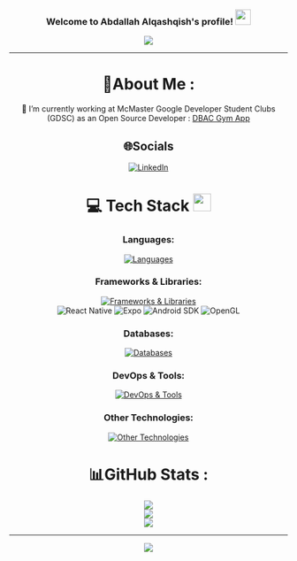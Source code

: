<h3 align="center">
  Welcome to Abdallah Alqashqish's profile!
  <img src="https://media.giphy.com/media/hvRJCLFzcasrR4ia7z/giphy.gif" width="28">
</h3>
<p align="center">
  <a href="https://github.com/Sceptres"><img src="https://readme-typing-svg.herokuapp.com?color=%2336BCF7&center=true&vCenter=true&lines=Hi+%2C+welcome+to+my+Github+page;I+am+Abdallah+Alqashqish;Software+Engineering;and+Management+student;At+McMaster+University;Mobile+Dev;Web+Dev;Backend+Dev;"></a>
</p>

---
<div align="center">
  
# 💫About Me :
🔭 I’m currently working at McMaster Google Developer Student Clubs (GDSC) as an Open Source Developer : [DBAC Gym App](https://github.com/DSC-McMaster-U/DBAC-Companion-App)


## 🌐Socials
[![LinkedIn](https://skillicons.dev/icons?i=linkedin)](https://ca.linkedin.com/in/abdallahalqashqish?trk=public_profile_browsemap)

# 💻 Tech Stack <img src="https://media2.giphy.com/media/QssGEmpkyEOhBCb7e1/giphy.gif?cid=ecf05e47a0n3gi1bfqntqmob8g9aid1oyj2wr3ds3mg700bl&rid=giphy.gif" width="32px">

### Languages:
[![Languages](https://skillicons.dev/icons?i=java,kotlin,ts,js,cpp,py,php,bash,html,css&theme=dark)](https://skillicons.dev)

### Frameworks & Libraries:
[![Frameworks & Libraries](https://skillicons.dev/icons?i=react,express,nodejs,spring,flask,selenium,jquery&theme=dark)](https://skillicons.dev)
<br>
![React Native](https://img.shields.io/badge/react_native-%2320232a.svg?style=for-the-badge&logo=react&logoColor=2361DAFB) 
![Expo](https://img.shields.io/badge/Expo-000020?style=for-the-badge&logo=expo&logoColor=white)
![Android SDK](https://img.shields.io/badge/Android-3DDC84?style=for-the-badge&logo=android&logoColor=white)
![OpenGL](https://img.shields.io/badge/OpenGL-FFFFFF?style=for-the-badge&logo=opengl)

### Databases:
[![Databases](https://skillicons.dev/icons?i=postgres,sqlite,mysql&theme=dark)](https://skillicons.dev)

### DevOps & Tools:
[![DevOps & Tools](https://skillicons.dev/icons?i=jenkins,maven,gradle,vercel,nginx,git,github,androidstudio,idea,vscode,ubuntu&theme=dark)](https://skillicons.dev)

### Other Technologies:
[![Other Technologies](https://skillicons.dev/icons?i=anaconda,firebase,wordpress&theme=dark)](https://skillicons.dev)

# 📊GitHub Stats :
![](https://github-readme-stats-seven-teal-98.vercel.app/api?username=Sceptres&countPrivates=True&issues&show_icons=true&theme=radical)<br/>
![](https://github-readme-streak-stats.herokuapp.com/?user=Sceptres&theme=radical&hide_border=false)<br/>
![](https://github-readme-stats-seven-teal-98.vercel.app/api/top-langs/?username=Sceptres&layout=compact&theme=radical)

---
![](https://komarev.com/ghpvc/?username=Sceptres&color=fd428d)
</div>
